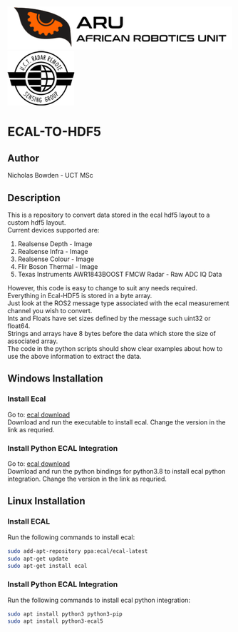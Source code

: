 <p float="left">
  <img src="docs/resources/ARU_logo_rectangle.png" width="600" />
  <img src="docs/resources/rrsglogo.png" width="150" /> 
</p>

# ECAL-TO-HDF5

## Author
Nicholas Bowden - UCT MSc

## Description
This is a repository to convert data stored in the ecal hdf5 layout to a custom hdf5 layout.\
Current devices supported are:

1. Realsense Depth - Image
2. Realsense Infra - Image
2. Realsense Colour - Image
3. Flir Boson Thermal - Image
4. Texas Instruments AWR1843BOOST FMCW Radar - Raw ADC IQ Data

However, this code is easy to change to suit any needs required.\
Everything in Ecal-HDF5 is stored in a byte array.\
Just look at the ROS2 message type associated with the ecal measurement channel you wish to convert.\
Ints and Floats have set sizes defined by the message such uint32 or float64.\
Strings and arrays have 8 bytes before the data which store the size of associated array.\
The code in the python scripts should show clear examples about how to use the above information to extract the data.

## Windows Installation
### Install Ecal
Go to: [ecal download](https://eclipse-ecal.github.io/ecal/_download_archive/download_archive_ecal_5_11_4.html#download-archive-ecal-v5-11-4)\
Download and run the executable to install ecal. Change the version in the link as requried. 

### Install Python ECAL Integration
Go to: [ecal download](https://eclipse-ecal.github.io/ecal/_download_archive/download_archive_ecal_5_11_4.html#download-archive-ecal-v5-11-4)\
Download and run the python bindings for python3.8 to install ecal python integration. Change the version in the link as requried. 


## Linux Installation
### Install ECAL
Run the following commands to install ecal:
```bash
sudo add-apt-repository ppa:ecal/ecal-latest
sudo apt-get update
sudo apt-get install ecal
```

### Install Python ECAL Integration
Run the following commands to install ecal python integration:
```bash
sudo apt install python3 python3-pip
sudo apt install python3-ecal5
```

